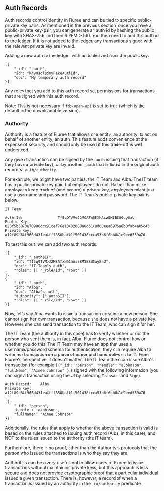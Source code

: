 ## Auth Records

Auth records control identity in Fluree and can be tied to specific public-private key pairs. 
As mentioned in the previous section, once you have a public-private key-pair, you can generate an auth id by hashing the public key with SHA3-256 and then RIPEMD-160. You then need to add this auth id to the ledger. If it is not added to the ledger, any transactions signed with the relevant private key are invalid.

Adding a new auth to the ledger, with an id derived from the public key:

```all
[{
    "_id": "_auth",
    "id": "kh90sdlsdmyFakeAuthId",
    "doc": "My temporary auth record"
}]
```

Any roles that you add to this auth record set permissions for transactions that are signed with this auth record. 

Note: This is not necessary if `fdb-open-api` is set to true (which is the default in the downloadable version). 

### Authority

Authority is a feature of Fluree that allows one entity, an authority, to act on behalf of another entity, an auth. This feature adds convenience at the expense of security, and should only be used if this trade-off is well understood. 

Any given transaction can be signed by the `_auth` issuing that transaction (if they have a private key), or by another `_auth` that is listed in the original auth record's `_auth/authority`. 

For example, we might have two parties: the IT Team and Alba. The IT team has a public-private key pair, but employees do not. Rather than make employees keep track of (and secure) a private key, employees might just use a username and password. The IT Team's public-private key pair is below. 

```all
IT Team

Auth Id:                Tf5q9TVMoJ2MSATxN5XhAizBMSBEUGuy8aU
Public Key:             023f5b5873e70988dcc91cef76e13402888a0d51c8d68eea6976a8b0fab4a05c43
Private Key:            a12f89d64f966d431ea4fff850baf01f501438ccea53b6f6bb041e9eed559a76
```

To test this out, we can add two auth records:

```all
[{
    "_id": "_auth$IT",
    "id": "Tf5q9TVMoJ2MSATxN5XhAizBMSBEUGuy8aU",
    "doc": "IT Team's auth",
    "roles": [[ "_role/id", "root" ]]
},
{
    "_id": "_auth",
    "id": "Alba",
    "doc": "Alba's auth",
    "authority": ["_auth$IT"],
    "roles": [[ "_role/id", "root" ]]
}]
```

Now, let's say Alba wants to issue a transaction creating a new person. She cannot sign her own transaction, because she does not have a private key. However, she can send transaction to the IT Team, who can sign it for her. 

The IT Team (the authority in this case) has to verify whether or not the person who sent them is, in fact, Alba. Fluree does not control how or whether you do this. The IT Team may have an app that uses a username/password schema for authentication, they can require Alba to write her transaction on a piece of paper and hand deliver it to IT. From Fluree's perspective, it doesn't matter. The IT Team then can issue Alba's transaction (for example `[{"_id": "person", "handle": "aJohnson", "fullName": "Aimee Johnson" }]`) signed with the following information (you can sign a transaction using the UI by selecting `Transact` and `Sign`).


```all
Auth Record:    Alba
Private Key:    a12f89d64f966d431ea4fff850baf01f501438ccea53b6f6bb041e9eed559a76

[{
    "_id": "person", 
    "handle": "aJohnson", 
    "fullName": "Aimee Johnson" 
}]
```

Additionally, the rules that apply to whether the above transaction is valid is based on the rules attached to issuing auth record (Alba, in this case), and NOT to the rules issued to the authority (the IT team). 

Furthermore, there is no proof, other than the Authority's protocols that the person who issued the transactions is who they say they are. 

Authorities can be a very useful tool to allow users of Fluree to issue transactions without maintaining private keys, but this approach is less secure and does not provide cryptographic proof that a particular individual issued a given transaction. There is, however, a record of when a transaction is issued by an authority in the `_tx/authority` predicate.
